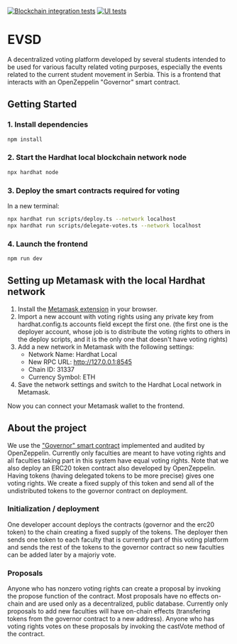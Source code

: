 [![Blockchain integration tests](https://github.com/eVSD-PUB/front/actions/workflows/blockchain-tests.yml/badge.svg)](https://github.com/eVSD-PUB/front/actions/workflows/blockchain-tests.yml)
[![UI tests](https://github.com/eVSD-PUB/front/actions/workflows/ui-tests.yml/badge.svg)](https://github.com/eVSD-PUB/front/actions/workflows/ui-tests.yml)
# EVSD
A decentralized voting platform developed by several students intended to be used for various faculty related voting purposes, especially the events related to the current student movement in Serbia.
This is a frontend that interacts with an OpenZeppelin "Governor" smart contract.

## Getting Started

### 1. Install dependencies

```bash
npm install
```

### 2. Start the Hardhat local blockchain network node

```bash
npx hardhat node
```

### 3. Deploy the smart contracts required for voting

In a new terminal:

```bash
npx hardhat run scripts/deploy.ts --network localhost
npx hardhat run scripts/delegate-votes.ts --network localhost
```

### 4. Launch the frontend

```bash
npm run dev
```

## Setting up Metamask with the local Hardhat network

1. Install the [Metamask extension](https://metamask.io/download) in your browser.
2. Import a new account with voting rights using any private key from hardhat.config.ts accounts field except the first one. (the first one is the deployer account, whose job is to distribute the voting rights to others in the deploy scripts, and it is the only one that doesn't have voting rights)
3. Add a new network in Metamask with the following settings:
   - Network Name: Hardhat Local
   - New RPC URL: http://127.0.0.1:8545
   - Chain ID: 31337
   - Currency Symbol: ETH
4. Save the network settings and switch to the Hardhat Local network in Metamask.

Now you can connect your Metamask wallet to the frontend.

## About the project

We use the ["Governor" smart contract](https://docs.openzeppelin.com/contracts/5.x/governance) implemented and audited by OpenZeppelin.
Currently only faculties are meant to have voting rights and all faculties taking part in this system have equal voting rights.
Note that we also deploy an ERC20 token contract also developed by OpenZeppelin. Having tokens (having delegated tokens to be more precise) gives one voting rights. We create a fixed supply of this token and send all of the undistributed tokens to the governor contract on deployment.

### Initialization / deployment

One developer account deploys the contracts (governor and the erc20 token) to the chain creating a fixed supply of the tokens.
The deployer then sends one token to each faculty that is currently part of this voting platform and sends the rest of the tokens to the governor contract so new faculties can be added later by a majoriy vote.

### Proposals

Anyone who has nonzero voting rights can create a proposal by invoking the propose function of the contract. Most proposals have no effects on-chain and are used only as a decentralized, public database. Currently only proposals to add new faculties will have on-chain effects (transfering tokens from the governor contract to a new address).
Anyone who has voting rights votes on these proposals by invoking the castVote method of the contract.
